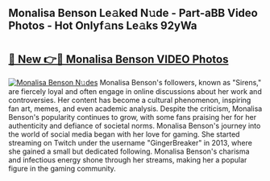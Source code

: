 ## Monalisa Benson Le𝚊ked N𝚞de - Part-aBB Video Photos - Hot Onlyf𝚊ns Le𝚊ks 92yWa

# <h2><a href="http://ac21639.deff.icu/?id=Monalisa+Benson">🔗 New 👉🔴 Monalisa Benson VIDEO Photos</a></h2>

[![Monalisa Benson N𝚞des](https://i.imgur.com/rIISA9y.gif)](http://ac21639.deff.icu/?id=Monalisa+Benson)
Monalisa Benson's followers, known as "Sirens," are fiercely loyal and often engage in online discussions about her work and controversies. Her content has become a cultural phenomenon, inspiring fan art, memes, and even academic analysis. Despite the criticism, Monalisa Benson's popularity continues to grow, with some fans praising her for her authenticity and defiance of societal norms. Monalisa Benson's journey into the world of social media began with her love for gaming. She started streaming on Twitch under the username "GingerBreaker" in 2013, where she gained a small but dedicated following. Monalisa Benson's charisma and infectious energy shone through her streams, making her a popular figure in the gaming community.
